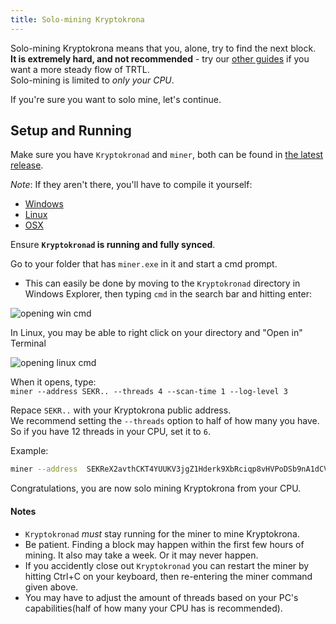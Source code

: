 ```yaml
---
title: Solo-mining Kryptokrona
---
```


Solo-mining Kryptokrona means that you, alone, try to find the next block.  
**It is extremely hard, and not recommended** - try our [other guides](Mining) if you want a more steady flow of TRTL.  
Solo-mining is limited to *only your CPU*.

If you're sure you want to solo mine, let's continue.

## Setup and Running

Make sure you have  `Kryptokronad` and `miner`, both can be found in [the latest release](https://github.com/kryptokrona/kryptokrona/releases).    

*Note*: If they aren't there, you'll have to compile it yourself:

* [Windows](https://kryptokrona.se/Kryptokrona-win.zip)
* [Linux](https://kryptokrona.se/Kryptokrona-linux.zip)
* [OSX](https://kryptokrona.se/Kryptokrona-mac.zip)

Ensure **`Kryptokronad` is running and fully synced**.

Go to your folder that has `miner.exe` in it and start a cmd prompt.  

- This can easily be done by moving to the `Kryptokronad` directory in Windows Explorer, then typing `cmd` in the search bar and hitting enter:

![opening win cmd](../../assets/opening-win-cmd.png)

In Linux, you may be able to right click on your directory and "Open in" Terminal

![opening linux cmd](../../assets/opening-linux-cmd.png)

When it opens, type:  
`miner --address SEKR.. --threads 4 --scan-time 1 --log-level 3`

Repace `SEKR..` with your Kryptokrona public address.  
We recommend setting the `--threads` option to half of how many you have. So if you have 12 threads in your CPU, set it to `6`.  

Example:  
```bash
miner --address  SEKReX2avthCKT4YUUKV3jgZ1Hderk9XbRciqp8vHVPoDSb9nA1dCV86Jia3TkD4jWgfxeh1AEYV3DKEAesSb7mSAvNqf6cB6kR --threads 4 --scan-time 1 --log-level 3
```

Congratulations, you are now solo mining Kryptokrona from your CPU.

#### Notes

* `Kryptokronad` *must* stay running for the miner to mine Kryptokrona.  
* Be patient. Finding a block may happen within the first few hours of mining. It also may take a week. Or it may never happen.  
* If you accidently close out `Kryptokronad` you can restart the miner by hitting Ctrl+C on your keyboard, then re-entering the miner command given above.  
* You may have to adjust the amount of threads based on your PC's capabilities(half of how many your CPU has is recommended).
